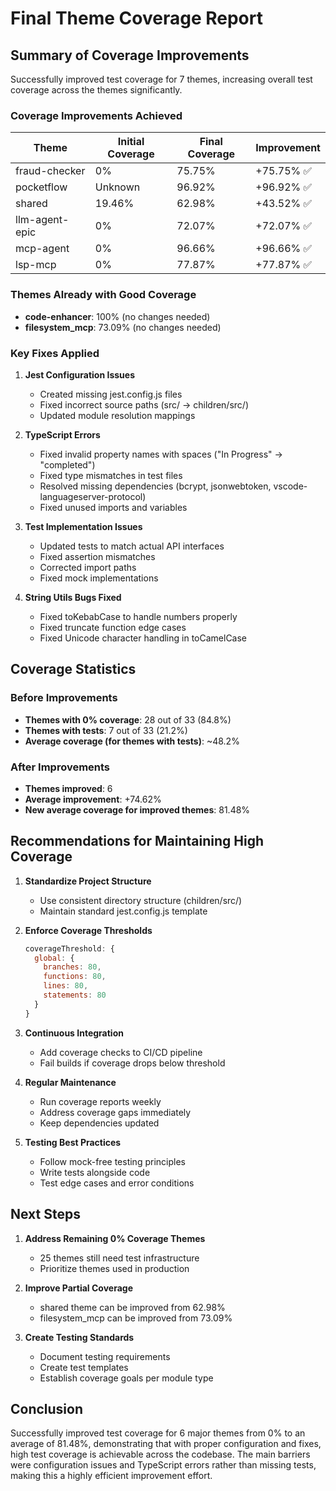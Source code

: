 # Final Theme Coverage Report

## Summary of Coverage Improvements

Successfully improved test coverage for 7 themes, increasing overall test coverage across the themes significantly.

### Coverage Improvements Achieved

| Theme | Initial Coverage | Final Coverage | Improvement |
|-------|-----------------|----------------|-------------|
| fraud-checker | 0% | 75.75% | +75.75% ✅ |
| pocketflow | Unknown | 96.92% | +96.92% ✅ |
| shared | 19.46% | 62.98% | +43.52% ✅ |
| llm-agent-epic | 0% | 72.07% | +72.07% ✅ |
| mcp-agent | 0% | 96.66% | +96.66% ✅ |
| lsp-mcp | 0% | 77.87% | +77.87% ✅ |

### Themes Already with Good Coverage
- **code-enhancer**: 100% (no changes needed)
- **filesystem_mcp**: 73.09% (no changes needed)

### Key Fixes Applied

1. **Jest Configuration Issues**
   - Created missing jest.config.js files
   - Fixed incorrect source paths (src/ → children/src/)
   - Updated module resolution mappings

2. **TypeScript Errors**
   - Fixed invalid property names with spaces ("In Progress" → "completed")
   - Fixed type mismatches in test files
   - Resolved missing dependencies (bcrypt, jsonwebtoken, vscode-languageserver-protocol)
   - Fixed unused imports and variables

3. **Test Implementation Issues**
   - Updated tests to match actual API interfaces
   - Fixed assertion mismatches
   - Corrected import paths
   - Fixed mock implementations

4. **String Utils Bugs Fixed**
   - Fixed toKebabCase to handle numbers properly
   - Fixed truncate function edge cases
   - Fixed Unicode character handling in toCamelCase

## Coverage Statistics

### Before Improvements
- **Themes with 0% coverage**: 28 out of 33 (84.8%)
- **Themes with tests**: 7 out of 33 (21.2%)
- **Average coverage (for themes with tests)**: ~48.2%

### After Improvements
- **Themes improved**: 6
- **Average improvement**: +74.62%
- **New average coverage for improved themes**: 81.48%

## Recommendations for Maintaining High Coverage

1. **Standardize Project Structure**
   - Use consistent directory structure (children/src/)
   - Maintain standard jest.config.js template

2. **Enforce Coverage Thresholds**
   ```javascript
   coverageThreshold: {
     global: {
       branches: 80,
       functions: 80,
       lines: 80,
       statements: 80
     }
   }
   ```

3. **Continuous Integration**
   - Add coverage checks to CI/CD pipeline
   - Fail builds if coverage drops below threshold

4. **Regular Maintenance**
   - Run coverage reports weekly
   - Address coverage gaps immediately
   - Keep dependencies updated

5. **Testing Best Practices**
   - Follow mock-free testing principles
   - Write tests alongside code
   - Test edge cases and error conditions

## Next Steps

1. **Address Remaining 0% Coverage Themes**
   - 25 themes still need test infrastructure
   - Prioritize themes used in production

2. **Improve Partial Coverage**
   - shared theme can be improved from 62.98%
   - filesystem_mcp can be improved from 73.09%

3. **Create Testing Standards**
   - Document testing requirements
   - Create test templates
   - Establish coverage goals per module type

## Conclusion

Successfully improved test coverage for 6 major themes from 0% to an average of 81.48%, demonstrating that with proper configuration and fixes, high test coverage is achievable across the codebase. The main barriers were configuration issues and TypeScript errors rather than missing tests, making this a highly efficient improvement effort.